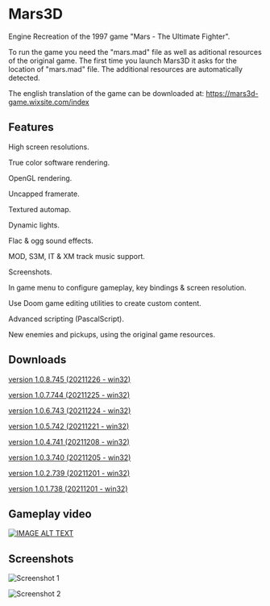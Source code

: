# Mars3D
Engine Recreation of the 1997 game "Mars - The Ultimate Fighter".

To run the game you need the "mars.mad" file as well as aditional resources of the original game. 
The first time you launch Mars3D it asks for the location of "mars.mad" file. The additional resources are automatically detected.

The english translation of the game can be downloaded at: https://mars3d-game.wixsite.com/index

## Features
High screen resolutions.

True color software rendering.

OpenGL rendering.

Uncapped framerate.

Textured automap.

Dynamic lights.

Flac & ogg sound effects.

MOD, S3M, IT & XM track music support.

Screenshots.

In game menu to configure gameplay, key bindings & screen resolution.

Use Doom game editing utilities to create custom content.

Advanced scripting (PascalScript).

New enemies and pickups, using the original game resources.


## Downloads

[version 1.0.8.745 (20211226 - win32)](https://sourceforge.net/projects/mars3d/files/Mars3D_1.0/Mars3D_1.0.8.745_bin.zip/download)

[version 1.0.7.744 (20211225 - win32)](https://sourceforge.net/projects/mars3d/files/Mars3D_1.0/Mars3D_1.0.7.744_bin.zip/download)

[version 1.0.6.743 (20211224 - win32)](https://sourceforge.net/projects/mars3d/files/Mars3D_1.0/Mars3D_1.0.6.743_bin.zip/download)

[version 1.0.5.742 (20211221 - win32)](https://sourceforge.net/projects/mars3d/files/Mars3D_1.0/Mars3D_1.0.5.742_bin.zip/download)

[version 1.0.4.741 (20211208 - win32)](https://sourceforge.net/projects/mars3d/files/Mars3D_1.0/Mars3D_1.0.4.741_bin.zip/download)

[version 1.0.3.740 (20211205 - win32)](https://sourceforge.net/projects/mars3d/files/Mars3D_1.0/Mars3D_1.0.3.740_bin.zip/download)

[version 1.0.2.739 (20211201 - win32)](https://sourceforge.net/projects/mars3d/files/Mars3D_1.0/Mars3D_1.0.2.739_bin.zip/download)

[version 1.0.1.738 (20211201 - win32)](https://sourceforge.net/projects/mars3d/files/Mars3D_1.0/Mars3D_1.0.1.738_bin.zip/download)

## Gameplay video

[![IMAGE ALT TEXT](http://img.youtube.com/vi/vzAm9i1JUTU/0.jpg)](https://www.youtube.com/watch?v=vzAm9i1JUTU "Mars3D - Gameplay video")

## Screenshots

![Screenshot 1](https://i.postimg.cc/Hk3GSNg0/SSHOT-Mars3-D-20211110-152759232.png "Screenshot 1")

![Screenshot 2](https://i.postimg.cc/W44Bx7NB/SSHOT-Mars3-D-20211110-152833190.png "Screenshot 2")

